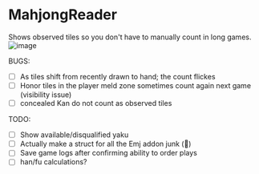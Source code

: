 # MahjongReader

Shows observed tiles so you don't have to manually count in long games.
![image](https://github.com/baronvonfonz/FFXIVMahjongReader/assets/123319797/c3efc506-ec5c-4338-b753-ef8794cdebe6)

BUGS:

- [ ] As tiles shift from recently drawn to hand; the count flickes
- [ ] Honor tiles in the player meld zone sometimes count again next game (visibility issue)
- [ ] concealed Kan do not count as observed tiles

TODO:
- [ ] Show available/disqualified yaku
- [ ] Actually make a struct for all the Emj addon junk (🙂)
- [ ] Save game logs after confirming ability to order plays
- [ ] han/fu calculations?

